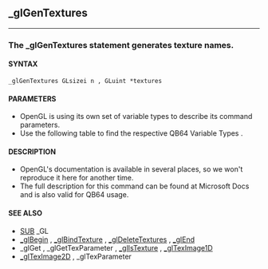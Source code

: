 ## _glGenTextures
---

### The _glGenTextures statement generates texture names.

#### SYNTAX

`_glGenTextures GLsizei n , GLuint *textures`

#### PARAMETERS
* OpenGL is using its own set of variable types to describe its command parameters.
* Use the following table to find the respective QB64 Variable Types .


#### DESCRIPTION
* OpenGL's documentation is available in several places, so we won't reproduce it here for another time.
* The full description for this command can be found at Microsoft Docs and is also valid for QB64 usage.


#### SEE ALSO
* [SUB](./SUB.md) _GL
* [_glBegin](./_glBegin.md) , [_glBindTexture](./_glBindTexture.md) , [_glDeleteTextures](./_glDeleteTextures.md) , [_glEnd](./_glEnd.md)
* _glGet , _glGetTexParameter , [_glIsTexture](./_glIsTexture.md) , [_glTexImage1D](./_glTexImage1D.md)
* [_glTexImage2D](./_glTexImage2D.md) , _glTexParameter
